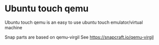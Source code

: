 # Ubuntu touch qemu

Ubuntu touch qemu is an easy to use ubuntu touch emulator/virtual machine


Snap parts are based on qemu-virgil 
See https://snapcraft.io/qemu-virgil

